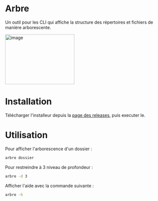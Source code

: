 # Arbre

Un outil pour les CLI qui affiche la structure des répertoires et fichiers de manière arborescente.

<img width="225" height="162" alt="image" src="https://github.com/user-attachments/assets/ca1fb655-2b81-454c-9174-bd4c85d20818" />

# Installation

Télécharger l'installeur depuis la [page des releases](https://github.com/Francois389/Arbre/releases/), puis executer le.

# Utilisation

Pour afficher l'arborescence d'un dossier :

```bash
arbre dossier
```

Pour restreindre à 3 niveau de profondeur :

```bash
arbre -d 3
```

Afficher l'aide avec la commande suivante :

```bash
arbre -h
```
